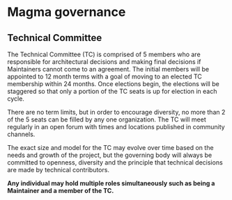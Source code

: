 # Magma governance

## Technical Committee

The Technical Committee (TC) is comprised of 5 members who are responsible for architectural decisions and making final decisions if Maintainers cannot come to an agreement. The initial members will be appointed to 12 month terms with a goal of moving to an elected TC membership within 24 months. Once elections begin, the elections will be staggered so that only a portion of the TC seats is up for election in each cycle. 

There are no term limits, but in order to encourage diversity, no more than 2 of the 5 seats can be filled by any one organization. The TC will meet regularly in an open forum with times and locations published in community channels.

The exact size and model for the TC may evolve over time based on the needs and growth of the project, but the governing body will always be committed to openness, diversity and the principle that technical decisions are made by technical contributors.

**Any individual may hold multiple roles simultaneously such as being a Maintainer and a member of the TC.**
